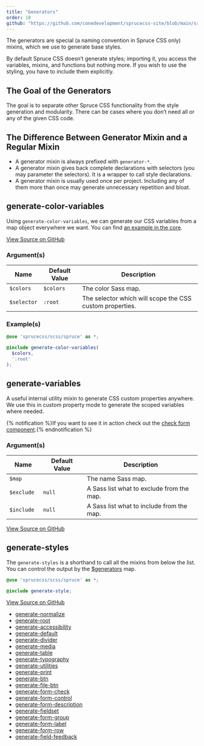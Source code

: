 ```yaml
---
title: "Generators"
order: 18
github: "https://github.com/conedevelopment/sprucecss-site/blob/main/src/docs/elements/generators.mdx"
---
```


<p class="lead">The generators are special (a naming convention in Spruce CSS only) mixins, which we use to generate base styles.</p>

By default Spruce CSS doesn’t generate styles; importing it, you access the variables, mixins, and functions but nothing more. If you wish to use the styling, you have to include them explicitly.

## The Goal of the Generators

The goal is to separate other Spruce CSS functionality from the style generation and modularity. There can be cases where you don’t need all or any of the given CSS code.

## The Difference Between Generator Mixin and a Regular Mixin

- A generator mixin is always prefixed with `generator-*`.
- A generator mixin gives back complete declarations with selectors (you may parameter the selectors). It is a wrapper to call style declarations.
- A generator mixin is usually used once per project. Including any of them more than once may generate unnecessary repetition and bloat.

## generate-color-variables

Using `generate-color-variables`, we can generate our CSS variables from a map object everywhere we want. You can find [an example in the core](https://github.com/conedevelopment/sprucecss/blob/main/scss/element/_root.scss#L7).

[View Source on GitHub](https://github.com/conedevelopment/sprucecss/blob/main/scss/mixin/_color.scss#L4)

### Argument(s)

| Name                  | Default Value          | Description                                                |
|-----------------------|------------------------|------------------------------------------------------------|
| `$colors`             | `$colors`              | The color Sass map.                                        |
| `$selector`           | `:root`                | The selector which will scope the CSS custom properties.   |

### Example(s)

```scss
@use 'sprucecss/scss/spruce' as *;

@include generate-color-variables(
  $colors,
  ':root'
);

```

## generate-variables

A useful internal utility mixin to generate CSS custom properties anywhere. We use this in custom property mode to generate the scoped variables where needed.

{% notification %}If you want to see it in action check out the <a href="https://github.com/conedevelopment/sprucecss/blob/main/scss/form/_check.scss#L14">check form component</a>.{% endnotification %}

### Argument(s)

| Name                  | Default Value          | Description                                                |
|-----------------------|------------------------|------------------------------------------------------------|
| `$map`                |                        | The name Sass map.                                         |
| `$exclude`            | `null`                 | A Sass list what to exclude from the map.                  |
| `$include `           | `null`                 | A Sass list what to include from the map.                  |

[View Source on GitHub](https://github.com/conedevelopment/sprucecss/blob/main/scss/mixin/_variables.scss)

## generate-styles

The `generate-styles` is a shorthand to call all the mixins from below the list. You can control the output by the [$generators](/docs/sass/variables/#generators) map.

```scss
@use 'sprucecss/scss/spruce' as *;

@include generate-style;
```

[View Source on GitHub](https://github.com/conedevelopment/sprucecss/blob/main/scss/mixin/_generator.scss)

- [generate-normalize](https://github.com/conedevelopment/sprucecss/blob/main/scss/plugin/_normalize.scss)
- [generate-root](https://github.com/conedevelopment/sprucecss/blob/main/scss/element/_root.scss)
- [generate-accessibility](https://github.com/conedevelopment/sprucecss/blob/main/scss/element/_accessibility.scss)
- [generate-default](https://github.com/conedevelopment/sprucecss/blob/main/scss/element/_default.scss)
- [generate-divider](https://github.com/conedevelopment/sprucecss/blob/main/scss/element/_divider.scss)
- [generate-media](https://github.com/conedevelopment/sprucecss/blob/main/scss/element/_media.scss)
- [generate-table](https://github.com/conedevelopment/sprucecss/blob/main/scss/element/_table.scss)
- [generate-typography](https://github.com/conedevelopment/sprucecss/blob/main/scss/element/_typography.scss)
- [generate-utilities](https://github.com/conedevelopment/sprucecss/blob/main/scss/element/_utilities.scss)
- [generate-print](https://github.com/conedevelopment/sprucecss/blob/main/scss/print/_index.scss)
- [generate-btn](https://github.com/conedevelopment/sprucecss/blob/main/scss/form/_button.scss)
- [generate-file-btn](https://github.com/conedevelopment/sprucecss/blob/main/scss/form/_file.scss)
- [generate-form-check](https://github.com/conedevelopment/sprucecss/blob/main/scss/form/_check.scss)
- [generate-form-control](https://github.com/conedevelopment/sprucecss/blob/main/scss/form/_control.scss)
- [generate-form-description](https://github.com/conedevelopment/sprucecss/blob/main/scss/form/_description.scss)
- [generate-fieldset](https://github.com/conedevelopment/sprucecss/blob/main/scss/form/_fieldset.scss)
- [generate-form-group](https://github.com/conedevelopment/sprucecss/blob/main/scss/form/_group.scss)
- [generate-form-label](https://github.com/conedevelopment/sprucecss/blob/main/scss/form/_label.scss)
- [generate-form-row](https://github.com/conedevelopment/sprucecss/blob/main/scss/form/_row.scss)
- [generate-field-feedback](https://github.com/conedevelopment/sprucecss/blob/main/scss/form/_validation.scss)
